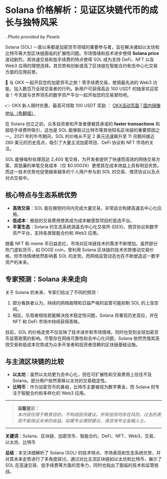 # Solana 价格解析：见证区块链代币的成长与独特风采

![Ascend 2025 210_Hero](data:image/png;base64,iVBORw0KGgoAAAANSUhEUgAAAAQAAAADCAQAAAAe/WZNAAAAEElEQVR42mM8U88ABowYDABAxQPltt5zqAAAAABJRU5ErkJggg==)
*Photo provided by Pexels*

Solana (SOL) 一直以来都是加密货币领域的重要参与者，旨在解决诸如以太坊和比特币等大型区块链面临的扩展性问题。市场情绪和技术进步使得 **Solana price** 波动剧烈，其快速交易和低手续费的特点使得 SOL 成为支持 DeFi、NFT 以及 Web3 应用的理想选择。其优势和创新提高了区块链在智能合约和去中心化交易方面的应用前景。

🚀 与 OKX 一起开启您的加密货币之旅！零手续费交易，使用最先进的 Web3 功能，加入数百万全球交易者的行列。新用户可获得高达 100 USDT 的独家欢迎奖金！今天就与世界领先的数字资产平台一起开始您的交易冒险吧。

👉 OKX 新人限时优惠，最高可领取 100 USDT 奖励 ： [OKX活动页面](https://bit.ly/OKXe) | [国内镜像地址（免翻墙）](https://bit.ly/okX)

在 Solana 创立之初，众多投资者和开发者便被其承诺的 **faster transactions** 和超低手续费所吸引，这也是 SOL 能够胜过比特币等其他知名区块链的重要原因之一。2021 年的牛市期间，SOL 的价格从不足 2 美元迅速飙升至 11 月期间接近 260 美元的历史高点，吸引了大量主流加密项目、DeFi 协议和 NFT 市场的关注。

SOL 能够每秒处理高达 2,400 笔交易，为开发者提供了快速而高效的网络交易方案，其低廉的单笔交易成本（仅 $0.00026）更使其在成本效益上具有明显优势。而这一技术优势也促使越来越多的个人用户参与到 SOL 的交易、借贷协议以及点对点交易中。

## 核心特点与生态系统优势

- **高效交易**：SOL 能在极短时间内完成大量交易，非常适合构建高速去中心化应用。
- **低成本**：极低的交易费用使其成为成本敏感型项目的首选平台。
- **丰富生态**：Solana 的生态系统涵盖去中心化交易所 (DEX)、借贷协议和数字资产平台，支持各类智能合约和 Web3 应用。

随着 NFT 和 meme 币日益走红，市场对区块链技术的需求不断增加。虽然部分热门虚拟货币，如 DOGE coin，曾利用 Solana 区块链的技术优势推动交易价格，但市场情绪依然影响着 SOL 的走势。而网络监管动态也在不断塑造这一数字资产的未来。

## 专家预测：Solana 未来走向

关于 Solana 的未来，专家们给出了不同的预测：

1. 部分看跌者认为，持续的网络故障和日益严格的监管可能抑制 SOL 的上涨空间。
2. 相反，乐观者相信若能解决技术稳定性问题，Solana 将重现历史高位，并在 NFT 和 DeFi 市场中持续获得青睐。

目前，SOL 的价格走势不仅反映了技术进步和市场情绪，同时也受到全球加密货币监管政策的影响。尽管存在网络可靠性和去中心化问题，Solana 依然凭借其高效交易和低成本优势成为众多开发者和投资者信赖的区块链基础设施。

## 与主流区块链的比较

- **以太坊**：虽然以太坊更为去中心化，但在可扩展性和交易费用上往往不及 Solana。部分用户依然青睐以太坊的交易稳定性。
- **比特币**：作为加密货币的鼻祖，比特币主要被视为数字黄金，而 Solana 则专注于智能合约和多样化的 Web3 应用。

---

> **温馨提示：**  
> *本内容仅用于教育目的，不构成投资建议。所有投资均存在风险，过去的表现不能保证未来的收益。如需专业理财建议，请咨询专业金融人士。*

---

**关键词**：Solana、区块链、加密货币、智能合约、DeFi、NFT、Web3、交易、以太坊、比特币

**总结**：本文详细解析了 Solana (SOL) 的技术特点、市场表现和生态系统优势，并对其未来走势进行了多角度探讨。通过对比主流区块链如以太坊和比特币，展示了 SOL 在高速交易、低手续费等方面的竞争力，同时也指出了面临的技术和监管挑战。